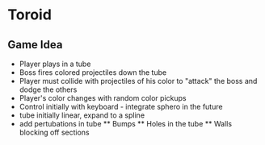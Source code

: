 Toroid
======

Game Idea
---------
* Player plays in a tube
* Boss fires colored projectiles down the tube
* Player must collide with projectiles of his color to "attack" the boss and dodge the others
* Player's color changes with random color pickups
* Control initially with keyboard - integrate sphero in the future
* tube initially linear, expand to a spline
* add pertubations in tube
** Bumps
** Holes in the tube
** Walls blocking off sections